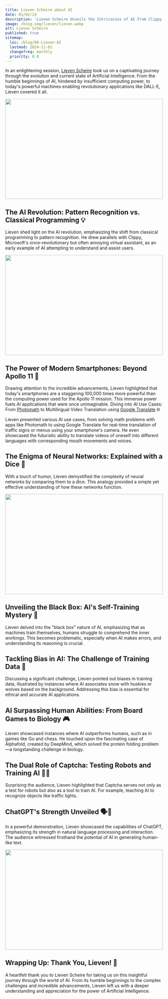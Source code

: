 ```yaml
---
title: Lieven Scheire about AI
date: 01/02/24
description: 'Lieven Scheire Unveils the Intricacies of AI From Clippy to ChatGPT'
image: /blog-img/lieven/lieven.webp
alt: Lieven Scheire
published: true
sitemap:
  loc: /blog/06-Lieven-AI
  lastmod: 2024-11-02
  changefreq: monthly
  priority: 0.8
---
```


In an enlightening session, [Lieven Scheire](https://www.lievenscheire.be/) took us on a captivating journey through the evolution and current state of Artificial Intelligence. From the humble beginnings of AI, hindered by insufficient computing power, to today's powerful machines enabling revolutionary applications like DALL-E, Lieven covered it all.

<img src="/blog-img/lieven/lieven2.webp" style="height: 20rem; width: 100%; object-fit: cover;"/>

## The AI Revolution: Pattern Recognition vs. Classical Programming 💡

Lieven shed light on the AI revolution, emphasizing the shift from classical programming to pattern recognition. He drew parallels with Clippy, Microsoft's once-revolutionary but often annoying virtual assistant, as an early example of AI attempting to understand and assist users.

<img src="/blog-img/lieven/lieven3.webp" style="height: 20rem; width: 100%; object-fit: cover;"/>

## The Power of Modern Smartphones: Beyond Apollo 11 🚀

Drawing attention to the incredible advancements, Lieven highlighted that today's smartphones are a staggering 100,000 times more powerful than the computing power used for the Apollo 11 mission. This immense power fuels AI applications that were once unimaginable.
Diving into AI Use Cases: From [Photomath](https://photomath.com/) to Multilingual Video Translation using [Google Translate](https://translate.google.com/) 🌐

Lieven presented various AI use cases, from solving math problems with apps like Photomath to using Google Translate for real-time translation of traffic signs or menus using your smartphone's camera. He even showcased the futuristic ability to translate videos of oneself into different languages with corresponding mouth movements and voices.

## The Enigma of Neural Networks: Explained with a Dice 🎲

With a touch of humor, Lieven demystified the complexity of neural networks by comparing them to a dice. This analogy provided a simple yet effective understanding of how these networks function.

<img src="/blog-img/lieven/lieven4.webp" style="height: 20rem; width: 100%; object-fit: cover;"/>

## Unveiling the Black Box: AI's Self-Training Mystery 🤖

Lieven delved into the "black box" nature of AI, emphasizing that as machines train themselves, humans struggle to comprehend the inner workings. This becomes problematic, especially when AI makes errors, and understanding its reasoning is crucial.

## Tackling Bias in AI: The Challenge of Training Data 🔄

Discussing a significant challenge, Lieven pointed out biases in training data, illustrated by instances where AI associates snow with huskies or wolves based on the background. Addressing this bias is essential for ethical and accurate AI applications.

## AI Surpassing Human Abilities: From Board Games to Biology 🎮

Lieven showcased instances where AI outperforms humans, such as in games like Go and chess. He touched upon the fascinating case of Alphafold, created by DeepMind, which solved the protein folding problem—a longstanding challenge in biology.

## The Dual Role of Captcha: Testing Robots and Training AI 🤖💡

Surprising the audience, Lieven highlighted that Captcha serves not only as a test for robots but also as a tool to train AI. For example, teaching AI to recognize objects like traffic lights.

## ChatGPT's Strength Unveiled 🗣️💬

In a powerful demonstration, Lieven showcased the capabilities of ChatGPT, emphasizing its strength in natural language processing and interaction. The audience witnessed firsthand the potential of AI in generating human-like text.

<img src="/blog-img/lieven/lieven5.webp" style="height: 20rem; width: 100%; object-fit: cover;"/>

## Wrapping Up: Thank You, Lieven! 👏

A heartfelt thank you to Lieven Scheire for taking us on this insightful journey through the world of AI. From its humble beginnings to the complex challenges and incredible advancements, Lieven left us with a deeper understanding and appreciation for the power of Artificial Intelligence.
